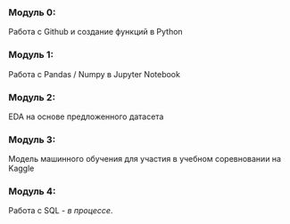 ### Модуль 0:
Работа с Github и создание функций в Python

### Модуль 1:
Работа с Pandas / Numpy в Jupyter Notebook

### Модуль 2:
EDA на основе предложенного датасета

### Модуль 3:
Модель машинного обучения для участия в учебном соревновании на Kaggle

### Модуль 4:
Работа с SQL - _в процессе_.
